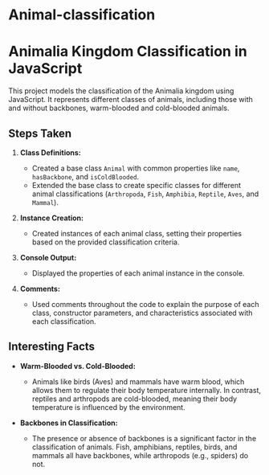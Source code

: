 # Animal-classification
# Animalia Kingdom Classification in JavaScript

This project models the classification of the Animalia kingdom using JavaScript. It represents different classes of animals, including those with and without backbones, warm-blooded and cold-blooded animals.

## Steps Taken

1. **Class Definitions:**
   - Created a base class `Animal` with common properties like `name`, `hasBackbone`, and `isColdBlooded`.
   - Extended the base class to create specific classes for different animal classifications (`Arthropoda`, `Fish`, `Amphibia`, `Reptile`, `Aves`, and `Mammal`).

2. **Instance Creation:**
   - Created instances of each animal class, setting their properties based on the provided classification criteria.

3. **Console Output:**
   - Displayed the properties of each animal instance in the console.

4. **Comments:**
   - Used comments throughout the code to explain the purpose of each class, constructor parameters, and characteristics associated with each classification.

## Interesting Facts

- **Warm-Blooded vs. Cold-Blooded:**
  - Animals like birds (Aves) and mammals have warm blood, which allows them to regulate their body temperature internally. In contrast, reptiles and arthropods are cold-blooded, meaning their body temperature is influenced by the environment.

- **Backbones in Classification:**
  - The presence or absence of backbones is a significant factor in the classification of animals. Fish, amphibians, reptiles, birds, and mammals all have backbones, while arthropods (e.g., spiders) do not.


